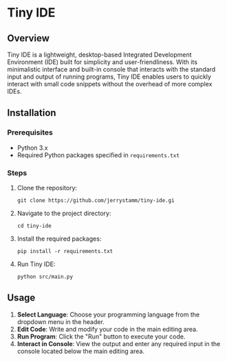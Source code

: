 # Tiny IDE

## Overview
Tiny IDE is a lightweight, desktop-based Integrated Development Environment (IDE) built for simplicity and user-friendliness. With its minimalistic interface and built-in console that interacts with the standard input and output of running programs, Tiny IDE enables users to quickly interact with small code snippets without the overhead of more complex IDEs.


## Installation

### Prerequisites
- Python 3.x
- Required Python packages specified in `requirements.txt`

### Steps
1. Clone the repository:
   ```
   git clone https://github.com/jerrystamm/tiny-ide.gi
   ```
2. Navigate to the project directory:
    ```
    cd tiny-ide
    ```
3. Install the required packages:
    ```
    pip install -r requirements.txt
    ```
4. Run Tiny IDE:
    ```
    python src/main.py
    ```
    
## Usage
1. **Select Language**: Choose your programming language from the dropdown menu in the header.
2. **Edit Code**: Write and modify your code in the main editing area.
3. **Run Program**: Click the "Run" button to execute your code.
4. **Interact in Console**: View the output and enter any required input in the console located below the main editing area.
